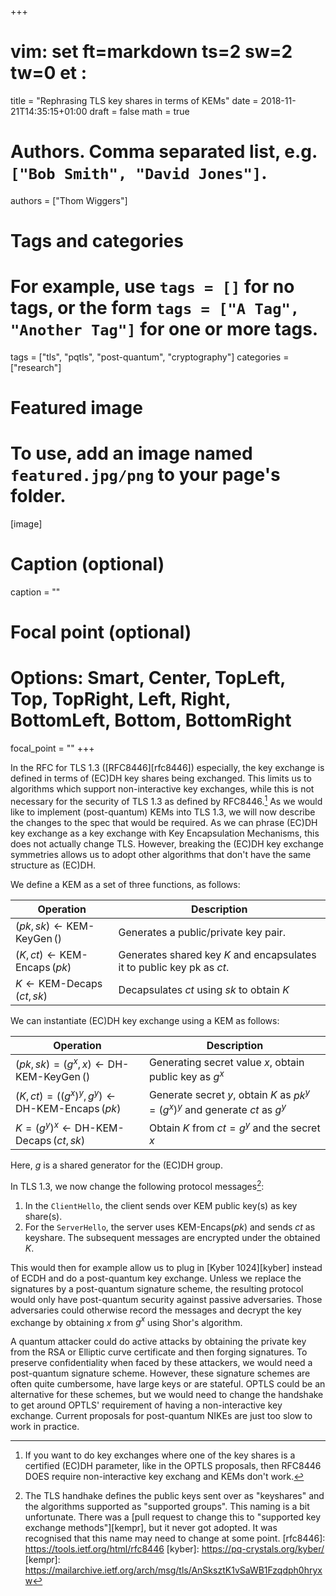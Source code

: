+++
# vim: set ft=markdown ts=2 sw=2 tw=0 et :

title = "Rephrasing TLS key shares in terms of KEMs"
date = 2018-11-21T14:35:15+01:00
draft = false
math = true

# Authors. Comma separated list, e.g. `["Bob Smith", "David Jones"]`.
authors = ["Thom Wiggers"]

# Tags and categories
# For example, use `tags = []` for no tags, or the form `tags = ["A Tag", "Another Tag"]` for one or more tags.
tags = ["tls", "pqtls", "post-quantum", "cryptography"]
categories = ["research"]

# Featured image
# To use, add an image named `featured.jpg/png` to your page's folder. 
[image]
  # Caption (optional)
  caption = ""

  # Focal point (optional)
  # Options: Smart, Center, TopLeft, Top, TopRight, Left, Right, BottomLeft, Bottom, BottomRight
  focal_point = ""
+++

In the RFC for TLS 1.3 ([RFC8446][rfc8446]) especially, the key exchange is defined in terms of (EC)DH key shares being exchanged.
This limits us to algorithms which support non-interactive key exchanges, while this is not necessary for the security of TLS 1.3 as defined by RFC8446.[^NIKEs]
As we would like to implement (post-quantum) KEMs into TLS 1.3, we will now describe the changes to the spec that would be required.
As we can phrase (EC)DH key exchange as a key exchange with Key Encapsulation Mechanisms, this does not actually change TLS.
However, breaking the (EC)DH key exchange symmetries allows us to adopt other algorithms that don't have the same structure as (EC)DH.

We define a KEM as a set of three functions, as follows:

| Operation                                                                          | Description                                                                              |
|------------------------------------------------------------------------------------|------------------------------------------------------------------------------------------|
| $(pk, sk) \leftarrow {\operatorname{KEM-KeyGen}}()$                                | Generates a public/private key pair.                                                      |
| $(K, ct) \leftarrow {\operatorname{KEM-Encaps}}(pk)$                               | Generates shared key $K$ and encapsulates it to public key pk as $ct$.                   |
| $K \leftarrow {\operatorname{KEM-Decaps}}(ct, sk)$                                 | Decapsulates $ct$ using $sk$ to obtain $K$                                               |

We can instantiate (EC)DH key exchange using a KEM as follows:


| Operation                                                                          | Description                                                                              |
|------------------------------------------------------------------------------------|------------------------------------------------------------------------------------------|
| $(pk, sk) = (g^x, x) \leftarrow {\operatorname{DH-KEM-KeyGen}}()$                  | Generating secret value $x$, obtain public key as $g^x$                                  |
| $(K, ct) = ({(g^x)}^y, g^y) \leftarrow {\operatorname{DH-KEM-Encaps}}(pk)$         | Generate secret $y$, obtain $K$ as ${pk}^y = {(g^x)}^y$ and generate $ct$ as $g^y$       |
| $K = {(g^y)}^x \leftarrow {\operatorname{DH-KEM-Decaps}}(ct, sk)$                  | Obtain $K$ from $ct=g^y$ and the secret $x$                                              |

Here, $g$ is a shared generator for the (EC)DH group.

In TLS 1.3, we now change the following protocol messages[^keyshares]:

 1. In the `ClientHello`, the client sends over KEM public key(s) as key share(s).
 2. For the `ServerHello`, the server uses $\text{KEM-Encaps}(pk)$ and sends $ct$ as keyshare. 
       The subsequent messages are encrypted under the obtained $K$.

This would then for example allow us to plug in [Kyber 1024][kyber] instead of ECDH and do a post-quantum key exchange.
Unless we replace the signatures by a post-quantum signature scheme, the resulting protocol would only have post-quantum security against passive adversaries.
Those adversaries could otherwise record the messages and decrypt the key exchange by obtaining $x$ from $g^x$ using Shor's algorithm.

A quantum attacker could do active attacks by obtaining the private key from the RSA or Elliptic curve certificate and then forging signatures.
To preserve confidentiality when faced by these attackers, we would need a post-quantum signature scheme.
However, these signature schemes are often quite cumbersome, have large keys or are stateful.
OPTLS could be an alternative for these schemes, but we would need to change the handshake to get around OPTLS' requirement of having a non-interactive key exchange.
Current proposals for post-quantum NIKEs are just too slow to work in practice.

[^NIKEs]: If you want to do key exchanges where one of the key shares is a certified (EC)DH parameter, like in the OPTLS proposals, then RFC8446 DOES require non-interactive key exchang and KEMs don't work.
[^keyshares]: The TLS handhake defines the public keys sent over as "keyshares" and the algorithms supported as "supported groups". This naming is a bit unfortunate. There was a [pull request to change this to "supported key exchange methods"][kempr], but it never got adopted. It was recognised that this name may need to change at some point.
[rfc8446]: https://tools.ietf.org/html/rfc8446
[kyber]: https://pq-crystals.org/kyber/
[kempr]: https://mailarchive.ietf.org/arch/msg/tls/AnSksztK1vSaWB1Fzqdph0hryxw
